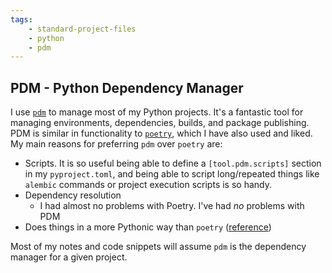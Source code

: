 ```yaml
---
tags:
    - standard-project-files
    - python
    - pdm
---
```


## PDM - Python Dependency Manager

I use [`pdm`](pdm-project.org/) to manage most of my Python projects. It's a fantastic tool for managing environments, dependencies, builds, and package publishing. PDM is similar in functionality to [`poetry`](https://python-poetry.org), which I have also used and liked. My main reasons for preferring `pdm` over `poetry` are:

- Scripts. It is so useful being able to define a `[tool.pdm.scripts]` section in my `pyproject.toml`, and being able to script long/repeated things like `alembic` commands or project execution scripts is so handy.
- Dependency resolution
  - I had almost no problems with Poetry. I've had *no* problems with PDM
- Does things in a more Pythonic way than `poetry` ([reference](https://frostming.com/2021/03-26/pm-review-2021/))

Most of my notes and code snippets will assume `pdm` is the dependency manager for a given project.
